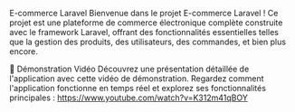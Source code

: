 E-commerce Laravel
Bienvenue dans le projet E-commerce Laravel ! Ce projet est une plateforme de commerce électronique complète construite avec le framework Laravel, offrant des fonctionnalités essentielles telles que la gestion des produits, des utilisateurs, des commandes, et bien plus encore.

🎥 Démonstration Vidéo
Découvrez une présentation détaillée de l'application avec cette vidéo de démonstration. Regardez comment l'application fonctionne en temps réel et explorez ses fonctionnalités principales :
https://www.youtube.com/watch?v=K312m41qBOY
